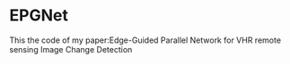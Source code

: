 # EPGNet
This the code of my paper:Edge-Guided Parallel Network for VHR remote sensing Image Change Detection
